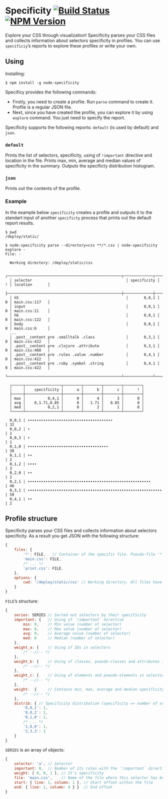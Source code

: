 # Specificity [![Build Status](https://travis-ci.org/eprev/specificity.svg?branch=master)](https://travis-ci.org/eprev/specificity) [![NPM Version](https://img.shields.io/npm/v/node-specificity.svg)](https://www.npmjs.org/package/node-specificity)

Explore your CSS through visualization! Specificity parses your CSS files and collects information about selectors specificity in profiles. You can use `specificiy`’s reports to explore these profiles or write your own.

## Using

Installing:

```
$ npm install -g node-specificity
```

Specificy provides the following commands:

* Firstly, you need to create a profile. Run `parse` command to create it. Profile is a regular JSON file.
* Next, since you have created the profile, you can explore it by using `explore` command. You just need to specify the report.

Specificity supports the following reports: `default` (is used by default) and `json`.

### `default`

Prints the list of selectors, specificity, using of `!important` directive and location in the file. Prints max, min, average and median values of specificity in the summary. Outputs the specificty distribution histogram.

### `json`

Prints out the contents of the profile.

### Example

In the example below `specificity` creates a profile and outputs it to the standart input of another `specificty` process that prints out the default report results.

```
$ pwd
/deploy/static/

$ node-specificity parse --directory=css **/*.css | node-specificity explore -
File: -

  Working directory: /deploy/static/css

  ┌───────────────────────────────────────────────────┬─────────────┬───┬────────────────┐
  │ selector                                          │ specificity │ ! │ location       │
  ├───────────────────────────────────────────────────┼─────────────┼───┼────────────────┤
  │ h5                                                │       0,0,1 │ 0 │ main.css:117   │
  │ input                                             │       0,0,1 │ 0 │ main.css:11    │
  │ h6                                                │       0,0,1 │ 0 │ main.css:122   │
  │ body                                              │       0,0,1 │ 0 │ main.css:6     │
  ...
  │ .post__content pre .smalltalk .class              │       0,3,1 │ 0 │ main.css:422   │
  │ .post__content pre .clojure .attribute            │       0,3,1 │ 0 │ main.css:468   │
  │ .post__content pre .rules .value .number          │       0,4,1 │ 0 │ main.css:422   │
  │ .post__content pre .ruby .symbol .string          │       0,4,1 │ 0 │ main.css:422   │
  └───────────────────────────────────────────────────┴─────────────┴───┴────────────────┘

  ┌─────┬────────────────┬────────┬────────┬────────┬────────┐
  │     │    specificity │      a │      b │      c │      ! │
  ├─────┼────────────────┼────────┼────────┼────────┼────────┤
  │ max │          0,4,1 │      0 │      4 │      3 │      0 │
  │ avg │    0,1.71,0.85 │      0 │   1.71 │   0.85 │      0 │
  │ med │          0,2,1 │      0 │      2 │      1 │      0 │
  └─────┴────────────────┴────────┴────────┴────────┴────────┘

  0,0,1 | ∙∙∙∙∙∙∙∙∙∙∙∙∙∙∙∙∙∙∙∙∙∙∙∙∙∙∙∙∙∙∙∙∙∙∙∙∙∙                       | 32
  0,0,2 | ∙                                                            | 1
  0,0,3 | ∙                                                            | 1
  0,1,0 | ∙∙∙∙∙∙∙∙∙∙∙∙∙∙∙∙∙∙∙∙∙∙∙∙∙∙∙∙∙∙∙∙∙∙∙∙                         | 30
  0,1,1 | ∙∙                                                           | 2
  0,1,2 | ∙∙∙∙                                                         | 3
  0,2,0 | ∙∙                                                           | 2
  0,2,1 | ∙∙∙∙∙∙∙∙∙∙∙∙∙∙∙∙∙∙∙∙∙∙∙∙∙∙∙∙∙∙∙∙∙∙∙∙∙∙∙∙∙∙∙∙∙∙∙∙∙∙∙∙∙∙∙      | 46
  0,3,1 | ∙∙∙∙∙∙∙∙∙∙∙∙∙∙∙∙∙∙∙∙∙∙∙∙∙∙∙∙∙∙∙∙∙∙∙∙∙∙∙∙∙∙∙∙∙∙∙∙∙∙∙∙∙∙∙∙∙∙∙∙ | 50
  0,4,1 | ∙∙                                                           | 2
```

## Profile structure

Specificity parses your CSS files and collects information about selectors specificity. As a result you get JSON with the following structure:

```js
{
    files: {
        '*': FILE,   // Container of the specific file. Pseudo-file '*' refers to the data of all files.
        'main.css': FILE,
        /* ... */
        'print.css': FILE,
    },
    options: {
        cwd: '/deploy/static/css' // Working directory. All files have names relative to this directory.
    }
}
```

`FILE`’s structure:

```js
{
    series: SERIES // Sorted out selectors by their specificity
    important: {   // Using of `!important` directive
        min: 0,    // Min value (number of selector)
        max: 0,    // Max value (number of selector)
        avg: 0,    // Average value (number of selector)
        med: 0     // Median (number of selector)
    },
    weight_a: {    // Using of IDs in selectors
        /* --//-- */
    },
    weight_b: {    // Using of classes, pseudo-classes and attributes in selectors
        /* --//-- */
    },
    weight_c: {    // Using of elements and pseudo-elements in selectors
        /* --//-- */
    },
    weight:  {     // Contains min, max, average and median specificity
        /* --//-- */
    },
    distrib: { // Specificity distribution (specificity => number of selectors)
        '0,0,1': 1,
        '0,0,2': 1,
        '0,1,0': 1,
        /* ... */
        '1,0,0': 1,
        '2,3,3': 1
    }
}
```

`SERIES` is an array of objects:

```js
{
    selector: 'a', // Selector
    important: 0,  // Number of its rules with the `!important` directive
    weight: [ 0, 0, 1 ], // It’s specificity
    file: 'main.css',    // Name of the file where this selector has been found
    start: { line: 1, column: 1 }, // Start offset within the file
    end: { line: 1, column: 4 } }  // End offset
}
```
